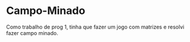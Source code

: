 Campo-Minado
============

Como trabalho de prog 1, tinha que fazer um jogo com matrizes e resolvi fazer campo minado.